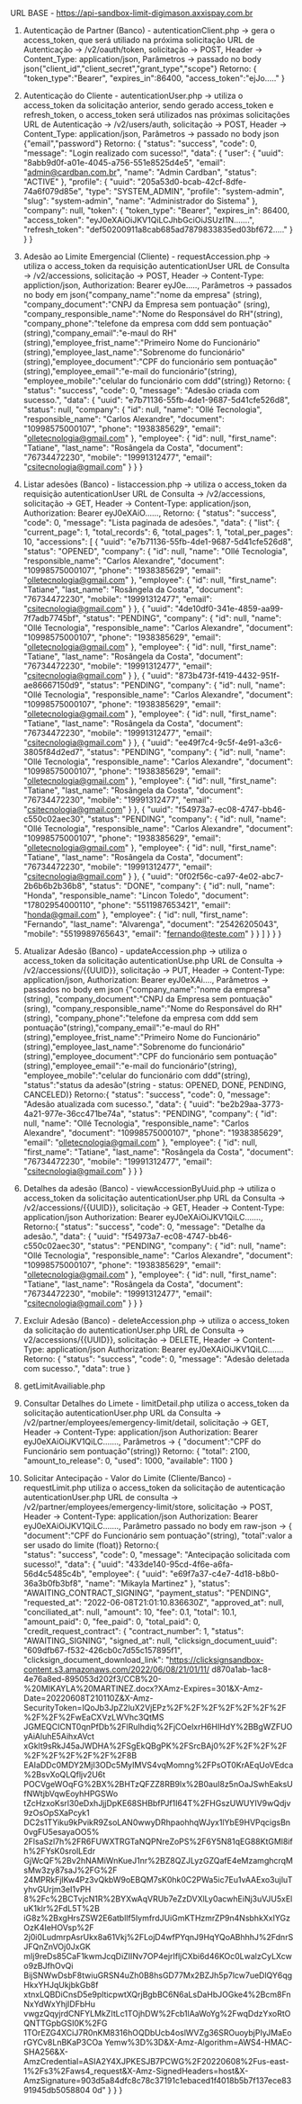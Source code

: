 URL BASE  - https://api-sandbox-limit-digimason.axxispay.com.br

1. Autenticação de Partner (Banco) - autenticationClient.php -> gera o access_token, que será utiliado na próxima solicitação
    URL de Autenticação -> /v2/oauth/token, solicitação -> POST, Header -> Content_Type: application/json, Parâmetros -> passado no body json{"client_id","client_secret","grant_type","scope"}
    Retorno: {
        "token_type":"Bearer",
        "expires_in":86400,
        "access_token":"ejJo....."
    }
2. Autenticação do Cliente - autenticationUser.php -> utiliza o access_token da solicitação anterior, sendo gerado access_token e refresh_token, o access_token será utilizados nas próximas solicitações
    URL de Autenticação -> /v2/users/auth, solicitação -> POST, Header -> Content_Type: application/json, Parâmetros -> passado no body json {"email","password"}
    Retorno: {
        "status": "success",
    "code": 0,
    "message": "Login realizado com sucesso!",
    "data": {
        "user": {
            "uuid": "8abb9d0f-a01e-4045-a756-551e8525d4e5",
            "email": "admin@cardban.com.br",
            "name": "Admin Cardban",
            "status": "ACTIVE"
        },
        "profile": {
            "uuid": "205a53d0-bcab-42cf-8dfe-74a6f079d85e",
            "type": "SYSTEM_ADMIN",
            "profile": "system-admin",
            "slug": "system-admin",
            "name": "Administrador do Sistema"
        },
        "company": null,
        "token": {
            "token_type": "Bearer",
            "expires_in": 86400,
            "access_token": "eyJ0eXAiOiJKV1QiLCJhbGciOiJSUzI1N.......",
            "refresh_token": "def50200911a8cab685ad7879833835ed03bf672....."
        }
        }
    }
3. Adesão ao Limite Emergencial (Cliente) - requestAccession.php -> utiliza o access_token da requisição autenticationUser
    URL de Consulta -> /v2/accessions, solicitação -> POST, Header -> Content-Type: appliction/json, Authorization: Bearer eyJ0e....., Parâmetros -> passados no body em json{"company_name":"nome da empresa" (string), "company_document":"CNPJ da Empresa sem pontuação" (sring), "company_responsible_name":"Nome do Responsável do RH"(string), "company_phone":"telefone da empresa com ddd sem pontuação"(string),"company_email":"e-maul do RH"(string),"employee_frist_name":"Primeiro Nome do Funcionário"(string),"employee_last_name":"Sobrenome do funcionário"(string),"employee_document":"CPF do funcionário sem pontuação"(string),"employee_email":"e-mail do funcionário"(string), "employee_mobile":"celular do funcionário com ddd"(string)}
    Retorno: {
    "status": "success",
    "code": 0,
    "message": "Adesão criada com sucesso.",
    "data": {
        "uuid": "e7b71136-55fb-4de1-9687-5d41cfe526d8",
        "status": null,
        "company": {
            "id": null,
            "name": "Ollé Tecnologia",
            "responsible_name": "Carlos Alexandre",
            "document": "10998575000107",
            "phone": "1938385629",
            "email": "olletecnologia@gmail.com"
        },
        "employee": {
            "id": null,
            "first_name": "Tatiane",
            "last_name": "Rosângela da Costa",
            "document": "76734472230",
            "mobile": "19991312477",
            "email": "csitecnologia@gmail.com"
        }
    }
    }
4. Listar adesões (Banco) - listaccession.php -> utiliza o access_token da requisição autenticationUser
    URL de Consulta -> /v2/accessions, solicitação -> GET, Header -> Content-Type: application/json, Authorization: Bearer eyJ0eXAiO......, 
    Retorno:
    {
    "status": "success",
    "code": 0,
    "message": "Lista paginada de adesões.",
    "data": {
        "list": {
            "current_page": 1,
            "total_records": 6,
            "total_pages": 1,
            "total_per_pages": 10,
            "accessions": [
                {
                    "uuid": "e7b71136-55fb-4de1-9687-5d41cfe526d8",
                    "status": "OPENED",
                    "company": {
                        "id": null,
                        "name": "Ollé Tecnologia",
                        "responsible_name": "Carlos Alexandre",
                        "document": "10998575000107",
                        "phone": "1938385629",
                        "email": "olletecnologia@gmail.com"
                    },
                    "employee": {
                        "id": null,
                        "first_name": "Tatiane",
                        "last_name": "Rosângela da Costa",
                        "document": "76734472230",
                        "mobile": "19991312477",
                        "email": "csitecnologia@gmail.com"
                    }
                },
                {
                    "uuid": "4de10df0-341e-4859-aa99-7f7adb7745bf",
                    "status": "PENDING",
                    "company": {
                        "id": null,
                        "name": "Ollé Tecnologia",
                        "responsible_name": "Carlos Alexandre",
                        "document": "10998575000107",
                        "phone": "1938385629",
                        "email": "olletecnologia@gmail.com"
                    },
                    "employee": {
                        "id": null,
                        "first_name": "Tatiane",
                        "last_name": "Rosângela da Costa",
                        "document": "76734472230",
                        "mobile": "19991312477",
                        "email": "csitecnologia@gmail.com"
                    }
                },
                {
                    "uuid": "873b473f-f419-4432-951f-ae86667150d9",
                    "status": "PENDING",
                    "company": {
                        "id": null,
                        "name": "Ollé Tecnologia",
                        "responsible_name": "Carlos Alexandre",
                        "document": "10998575000107",
                        "phone": "1938385629",
                        "email": "olletecnologia@gmail.com"
                    },
                    "employee": {
                        "id": null,
                        "first_name": "Tatiane",
                        "last_name": "Rosângela da Costa",
                        "document": "76734472230",
                        "mobile": "19991312477",
                        "email": "csitecnologia@gmail.com"
                    }
                },
                {
                    "uuid": "ee49f7c4-9c5f-4e91-a3c6-3805f84d2ed7",
                    "status": "PENDING",
                    "company": {
                        "id": null,
                        "name": "Ollé Tecnologia",
                        "responsible_name": "Carlos Alexandre",
                        "document": "10998575000107",
                        "phone": "1938385629",
                        "email": "olletecnologia@gmail.com"
                    },
                    "employee": {
                        "id": null,
                        "first_name": "Tatiane",
                        "last_name": "Rosângela da Costa",
                        "document": "76734472230",
                        "mobile": "19991312477",
                        "email": "csitecnologia@gmail.com"
                    }
                },
                {
                    "uuid": "f54973a7-ec08-4747-bb46-c550c02aec30",
                    "status": "PENDING",
                    "company": {
                        "id": null,
                        "name": "Ollé Tecnologia",
                        "responsible_name": "Carlos Alexandre",
                        "document": "10998575000107",
                        "phone": "1938385629",
                        "email": "olletecnologia@gmail.com"
                    },
                    "employee": {
                        "id": null,
                        "first_name": "Tatiane",
                        "last_name": "Rosângela da Costa",
                        "document": "76734472230",
                        "mobile": "19991312477",
                        "email": "csitecnologia@gmail.com"
                    }
                },
                {
                    "uuid": "0f02f56c-ca97-4e02-abc7-2b6b6b2b36b8",
                    "status": "DONE",
                    "company": {
                        "id": null,
                        "name": "Honda",
                        "responsible_name": "Lincon Toledo",
                        "document": "17802954000110",
                        "phone": "5511987653421",
                        "email": "honda@gmail.com"
                    },
                    "employee": {
                        "id": null,
                        "first_name": "Fernando",
                        "last_name": "Alvarenga",
                        "document": "25426205043",
                        "mobile": "5519989765643",
                        "email": "fernando@teste.com"
                        }
                    }
                ]
            }
        }
    }
5. Atualizar Adesão (Banco) - updateAccession.php -> utiliza o access_token da solicitação autenticationUse.php
    URL de Consulta -> /v2/accessions/{{UUID}}, solicitação -> PUT, Header -> Content-Type: application/json, Authorization: Bearer eyJ0eXAi...., Parâmetros -> passados no body em json {"company_name":"nome da empresa" (string), "company_document":"CNPJ da Empresa sem pontuação" (sring), "company_responsible_name":"Nome do Responsável do RH"(string), "company_phone":"telefone da empresa com ddd sem pontuação"(string),"company_email":"e-maul do RH"(string),"employee_frist_name":"Primeiro Nome do Funcionário"(string),"employee_last_name":"Sobrenome do funcionário"(string),"employee_document":"CPF do funcionário sem pontuação"(string),"employee_email":"e-mail do funcionário"(string), "employee_mobile":"celular do funcionário com ddd"(string), "status":"status da adesão"(string - status: OPENED, DONE, PENDING, CANCELED)}
    Retorno:{
        "status": "success",
        "code": 0,
        "message": "Adesão atualizada com sucesso.",
        "data": { "uuid": "be2b29aa-3773-4a21-977e-36cc471be74a",
        "status": "PENDING",
        "company": {
        "id": null,
        "name": "Ollé Tecnologia",
        "responsible_name": "Carlos Alexandre",
        "document": "10998575000107",
        "phone": "1938385629",
        "email": "olletecnologia@gmail.com"
        },
        "employee": {
        "id": null,
        "first_name": "Tatiane",
        "last_name": "Rosângela da Costa",
        "document": "76734472230",
        "mobile": "19991312477",
        "email": "csitecnologia@gmail.com"
        }
        }
    }
6. Detalhes da adesão (Banco) - viewAccessionByUuid.php -> utiliza o access_token da solicitação autenticationUser.php
    URL da Consulta -> /v2/accessions/{{UUID}}, solicitação -> GET, Header -> Content-Type: application/json Authorization: Bearer eyJ0eXAiOiJKV1QiLC......., 
    Retorno:{
    "status": "success",
    "code": 0,
    "message": "Detalhe da adesão.",
    "data": {
        "uuid": "f54973a7-ec08-4747-bb46-c550c02aec30",
        "status": "PENDING",
        "company": {
            "id": null,
            "name": "Ollé Tecnologia",
            "responsible_name": "Carlos Alexandre",
            "document": "10998575000107",
            "phone": "1938385629",
            "email": "olletecnologia@gmail.com"
        },
        "employee": {
            "id": null,
            "first_name": "Tatiane",
            "last_name": "Rosângela da Costa",
            "document": "76734472230",
            "mobile": "19991312477",
            "email": "csitecnologia@gmail.com"
            }
        }
    }
7. Excluir Adesão (Banco) - deleteAccession.php -> utiliza o access_token da solicitação do autenticationUser.php
    URL de Consulta -> v2/accessions/{{UUID}}, solicitação -> DELETE, Header -> Content-Type: application/json Authorization: Bearer eyJ0eXAiOiJKV1QiLC.......
    Retorno:
    {
        "status": "success",
        "code": 0,
        "message": "Adesão deletada com sucesso.",
        "data": true
    }

8. getLimitAvailiable.php

9. Consultar Detalhes do Limete - limitDetail.php utiliza o access_token da solicitação autenticationUser.php
    URL da Consulta -> /v2/partner/employees/emergency-limit/detail, solicitação -> GET, Header -> Content-Type: application/json Authorization: Bearer eyJ0eXAiOiJKV1QiLC......., Parâmetros -> {
        "document":"CPF do Funcionário sem pontuação"(string)}
    Retorno: {
            "total": 2100,
            "amount_to_release": 0,
            "used": 1000,
            "available": 1100
        }

10. Solicitar Antecipação - Valor do Limite (Cliente/Banco) - requestLimit.php utiliza o access_token da solicitação de autenticação autenticationUser.php
    URL de consulta -> /v2/partner/employees/emergency-limit/store, solicitação -> POST, Header -> Content-Type: application/json Authorization: Bearer eyJ0eXAiOiJKV1QiLC......., Parâmetro passado no body em raw-json -> {
        "document":"CPF do Funcionário sem pontuação"(string), "total":valor a ser usado do limite (float)}
    Retorno:{                
        "status": "success",
        "code": 0,
        "message": "Antecipação solicitada com sucesso!",
        "data": {
        "uuid": "433de140-95cd-4f6e-a6fa-56d4c5485c4b",
        "employee": {
        "uuid": "e69f7a37-c4e7-4d18-b8b0-36a3b0fb3bf8",
        "name": "Mikayla Martinez"
        },
        "status": "AWAITING_CONTRACT_SIGNING",
        "payment_status": "PENDING",
        "requested_at": "2022-06-08T21:01:10.836630Z",
        "approved_at": null,
        "conciliated_at": null,
        "amount": 10,
        "fee": 0.1,
        "total": 10.1,
        "amount_paid": 0,
        "fee_paid": 0,
        "total_paid": 0,
        "credit_request_contract": {
        "contract_number": 1,
        "status": "AWAITING_SIGNING",
        "signed_at": null,
        "clicksign_document_uuid": "609dfb67-f532-426cb0c7d55c157895f1",
        "clicksign_document_download_link":
        "https://clicksignsandbox-content.s3.amazonaws.com/2022/06/08/21/01/11/
        d870a1ab-1ac8-4e76a8ed-895053d202f3/CCB%20-%20MIKAYLA%20MARTINEZ.docx?XAmz-Expires=301&X-Amz-Date=20220608T210110Z&X-Amz-SecurityToken=IQoJb3JpZ2luX2VjEPz%2F%2F%2F%2F%2F%2F%2F%2F%2F%2FwEaCXVzLWVhc3QtMS
        JGMEQCICNT0qnPfDb%2FlRuIhdiq%2FjCOelxrH6HIHdY%2BBgWZFUOyAiAluhE5AihxAVct
        xGklt9sRkJ45aJWDHA%2FSgEkQBgPK%2FSrcBAj0%2F%2F%2F%2F%2F%2F%2F%2F%2F%2F8B
        EAIaDDc0MDY2MjI3ODc5MyIMVS4vqMomng%2FPsOT0KrAEqUoVEdca%2BsvXoQLQfljv2U6t
        POCVgeWOqFG%2BX%2BHTzQFZZ8RB9lx%2B0auI8z5nOaJSwhEaksUfNWtjbVqwEoyhHPGSWo
        tZcHzxoKsrl30eDxhJjjDpKE68SHBbfPJf1I64T%2FHGszUWUYIV9wQdjv9zOsOpSXaPcyk1
        DC2s1TYiku9kPvikR9ZsoLAN0wwyDRhpaohhqWJyx1lYbE9HVPqcigsBn0vgFU5esayaOO5%
        2FlsaSzl7h%2FR6FUWXTRGTaNQPNreZoPS%2F6Y5N81qEG88KtGMl8ifh%2FYsK0srolLEdr
        GjWcQF%2Bv2hNAMiWnKueJ1nr%2BZ8QZJLyzGZQafE4eMzamghcrqMsMw3zy87saJ%2FG%2F
        24MPRkFjlKw4Pz3vQkbW9oEBQM7sK0hk0C2PWa5ic7Eu1vAAExo3ujluTyhvGUrjm3eI1vPH
        8%2Fc%2BCTvjcN1R%2BYXwAqVRUb7eZzDVXlLy0acwhEiNj3uVJU5xEluK1klr%2FdL5T%2B
        iG8z%2BxgHrsZSW2E6atbllf5IymfrdJUiGmKTHzmrZP9n4NsbhkXxIYGzOzK4IeHOVsp%2F
        2j0i0LudmrpAsrUkx8a61Vkj%2FLojD4wfPYqnJ9HqYQoABhhhJ%2FdnrSJFQnZnVOj0JxGK
        mIj9reDs85CaF1kwmJcqDiZIINv7OP4ejrIfljCXbi6d46KOc0LwalzCyLXcwo9zBJfhOvQi
        BijSNWwDsbF8twiuGRSN4uZh0B8hsGD77Mx2BZJh5p7lcw7ueDlQY6qgHkxYHJqUkjbkGb8f
        xtnxLQBDiCnsD5e9plticpwtXQrjBgbBC6N6aLsDaHbJOGke4%2Bcm8FnNxYdWxYhjIDFbHu
        vwgzQqyjrdCNFYLMkZItLc1TOjhDW%2Fcb1lAaWoYg%2FwqDdzYxoRtOQNTTGpbGSI0K%2FG
        1TOrEZG4XCiJ7R0nKM8316hOQDbUcb4oslWVZg36SROuoybjPIyJMaEorGYCv8LnBKaP3COa
        Yemw%3D%3D&X-Amz-Algorithm=AWS4-HMAC-SHA256&X-AmzCredential=ASIA2Y4XJPKESJB7PCWG%2F20220608%2Fus-east-
        1%2Fs3%2Faws4_request&X-Amz-SignedHeaders=host&X-AmzSignature=903d5a84dfc8c78c37191c1ebaced1f4018b5b7f137ece8391945db5058804
        0d"
        }
        }
        }
